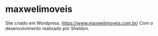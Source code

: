 # maxwelimoveis

Site criado em Wordpress.
https://www.maxwelimoveis.com.br/
Com o desenvolvimento realizado por Sheldon.
